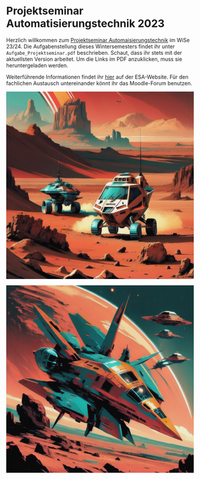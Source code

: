 # Projektseminar Automatisierungstechnik 2023

Herzlich willkommen zum [Projektseminar Automaisierungstechnik](https://www.etit.tu-darmstadt.de/ris/lehre_ris/lehrveranstaltungen_ris/pro_auto_ris/index.de.jsp) im WiSe 23/24. Die Aufgabenstellung dieses Wintersemesters findet ihr unter `Aufgabe_Projektseminar.pdf` beschrieben. Schaut, dass ihr stets mit der aktuellsten Version arbeitet. Um die Links im PDF anzuklicken, muss sie heruntergeladen werden.

Weiterführende Informationen findet ihr [hier](https://optimise.esa.int/challenge/spoc-2-morphing-rovers/About) auf der ESA-Website. Für den fachlichen Austausch untereinander könnt ihr das Moodle-Forum benutzen.

![Rover auf dem Mars](hotpot_ai.png) 

![Mutterschiffe vor dem Mars](hotpot_ai2.png)
